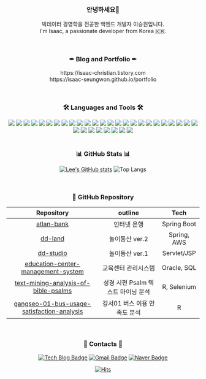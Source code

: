 <h3 align="center">안녕하세요👋</h3>
<p align="center">빅데이터 경영학을 전공한 백엔드 개발자 이승원입니다.
<br>I'm Isaac, a passionate developer from Korea 🇰🇷.</p>

<br>

<h3 align="center">✒ Blog and Portfolio ✒</h3>
<p align="center">https://isaac-christian.tistory.com<br>https://isaac-seungwon.github.io/portfolio</p>

<br>

<h3 align="center">🛠 Languages and Tools 🛠</h3>
<div align="center">
	<img src="https://img.shields.io/badge/Java-ED8B00?style=flat-square&logo=Java&logoColor=white">
	<img src="https://img.shields.io/badge/C-A8B9CC?style=flat-square&logo=C&logoColor=black">
	<img src="https://img.shields.io/badge/C++-00599C?style=flat-square&logo=c%2B%2B&logoColor=white">
	<img src="https://img.shields.io/badge/Python-3776AB?style=flat-square&logo=python&logoColor=white">
	<img src="https://img.shields.io/badge/HTML5-E34F26?style=flat-square&logo=HTML5&logoColor=white">
	<img src="https://img.shields.io/badge/CSS3-1572B6?style=flat-square&logo=CSS3&logoColor=white">
	<img src="https://img.shields.io/badge/JavaScript-F7DF1E?style=flat-square&logo=JavaScript&logoColor=black">
	<img src="https://img.shields.io/badge/jQuery-0769AD?style=flat-square&logo=jQuery&logoColor=white">
	<img src="https://img.shields.io/badge/JSP-007396?style=flat-square&logo=java&logoColor=white">
	<img src="https://img.shields.io/badge/jSoup-51C8FA?style=flat-square&logo=Java&logoColor=white">
	<img src="https://img.shields.io/badge/Selenium-43B02A?style=flat-square&logo=Selenium&logoColor=white">
	<img src="https://img.shields.io/badge/Spring-6DB33F?style=flat-square&logo=Spring&logoColor=white">
  	<img src="https://img.shields.io/badge/Spring%20Boot-6DB33F?style=flat-square&logo=Spring%20Boot&logoColor=white">
	<img src="https://img.shields.io/badge/MyBatis-000000?style=flat-square&logo=mybatis&logoColor=white">
	<img src="https://img.shields.io/badge/JDBC-000000?style=flat-square&logo=Java&logoColor=white">
	<img src="https://img.shields.io/badge/MySQL-4479A1?style=flat-square&logo=MySQL&logoColor=white">
	<img src="https://img.shields.io/badge/Oracle-F80000?style=flat-square&logo=Oracle&logoColor=white">
	<img src="https://img.shields.io/badge/DBeaver-CC6699?style=flat-square&logo=DBeaver&logoColor=white">
	<img src="https://img.shields.io/badge/AWS-232F3E?style=flat-square&logo=Amazon%20AWS&logoColor=white">
 	<img src="https://img.shields.io/badge/R-276DC3?style=flat-square&logo=R&logoColor=white">
	<img src="https://img.shields.io/badge/Git-F05032?style=flat-square&logo=Git&logoColor=white">
	<img src="https://img.shields.io/badge/VSCODE-007ACC?style=flat-square&logo=VisualStudioCode&logoColor=white">
	<img src="https://img.shields.io/badge/Illustrator-FF9A00?style=flat-square&logo=Adobe%20Illustrator&logoColor=white"/>
	<img src="https://img.shields.io/badge/Photoshop-31A8FF?style=flat-square&logo=Adobe%20Photoshop&logoColor=white"/>
	<img src="https://img.shields.io/badge/Premiere%20Pro-9999FF?style=flat-square&logo=Adobe%20Premiere%20Pro&logoColor=white"/>
	<img src="https://img.shields.io/badge/Figma-F24E1E?style=flat-square&logo=Figma&logoColor=white">
	<img src="https://img.shields.io/badge/WSL-0a97f5?style=flat-square&logo=windows&logoColor=white">
	<img src="https://img.shields.io/badge/Linux-000000?style=flat-square&logo=linux&logoColor=white">
	<img src="https://img.shields.io/badge/Ubuntu-E95420?style=flat-square&logo=Ubuntu&logoColor=white">
	<img src="https://img.shields.io/badge/Elasticsearch-005571?style=flat-square&logo=Elasticsearch&logoColor=white">
	<img src="https://img.shields.io/badge/Kibana-005571?style=flat-square&logo=Kibana&logoColor=white">
	<img src="https://img.shields.io/badge/SourceTree-005571?style=flat-square&logo=SourceTree&logoColor=white">
	<img src="https://img.shields.io/badge/Bootstrap-563D7C?style=flat-square&logo=Bootstrap&logoColor=white">
</div>

<br>

<!--
  <img src="https://img.shields.io/badge/Node.js-339933?style=for-the-badge&logo=Node.js&logoColor=white">
  <img src="https://img.shields.io/badge/React-61DAFB?style=for-the-badge&logo=React&logoColor=white">
-->

<h3 align="center">📊 GitHub Stats 📊</h3>
<div align = center>
	
[![Lee's GitHub stats](https://github-readme-stats.vercel.app/api?username=Isaac-Seungwon&theme=swift&show_icons=true)]() ![Top Langs](https://github-readme-stats.vercel.app/api/top-langs/?username=Isaac-Seungwon&theme=swift&layout=compact)

</div>

<!--
## License
- MetaCode Machine Learning BEGINNER
- MetaCode Python BEGINNER
-->

<br>

<!--
<h3 align="center">👾 Baekjoon Online Judge 👾</h3>
<div align=center>

[![Solved.ac Profile](http://mazassumnida.wtf/api/v2/generate_badge?boj=isaac_christian)](https://solved.ac/isaac_christian/)
![mazandi profile](http://mazandi.herokuapp.com/api?handle=isaac_christian&theme=warm)

</div>

<br>
-->

<h3 align="center">📂 GitHub Repository</h3>
<div align=center>

|Repository|outline|Tech|
|:------:|:---:|:---:|
|[atlan-bank](https://github.com/Isaac-Seungwon/atlan-bank)|인터넷 은행|Spring Boot|
|[dd-land](https://github.com/Isaac-Seungwon/dd-land.git)|놀이동산 ver.2|Spring, AWS|
|[dd-studio](https://github.com/htj7425/opensource_project)|놀이동산 ver.1|Servlet/JSP|
|[education-center-management-system](https://github.com/Isaac-Seungwon/education-center-management-system)|교육센터 관리시스템|Oracle, SQL|
|[text-mining-analysis-of-bible-psalms](https://github.com/Isaac-Seungwon/text-mining-analysis-of-bible-psalms)|성경 시편 Psalm 텍스트 마이닝 분석|R, Selenium|
|[gangseo-01-bus-usage-satisfaction-analysis](https://github.com/Isaac-Seungwon/gangseo-01-bus-usage-satisfaction-analysis)|강서01 버스 이용 만족도 분석|R|

</div>       

<br>

<h3 align="center">🎇 Contacts 🎇 </h3>
<div align = center>

[![Tech Blog Badge](http://img.shields.io/badge/-Tech%20blog-black?style=flat-square&logo=github&link=https://isaac-christian.tistory.com/)](https://isaac-christian.tistory.com/)
[![Gmail Badge](https://img.shields.io/badge/Gmail-d14836?style=flat-square&logo=Gmail&logoColor=white&link=mailto:zhzk33@gmail.com)](mailto:zhzk33@gmail.com)
[![Naver Badge](https://img.shields.io/badge/Naver-03C75A?style=flat-square&logo=Naver&logoColor=white&link=mailto:zhzkdkrak@naver.com)](mailto:zhzkdkrak@naver.com)

[![Hits](https://hits.seeyoufarm.com/api/count/incr/badge.svg?url=https%3A%2F%2Fgithub.com%2FIsaac-Seungwon&count_bg=%23162457&title_bg=%23121517&icon=&icon_color=%23E7E7E7&title=hits&edge_flat=true)](https://hits.seeyoufarm.com)

</div>

<!--

**Isaac-Seungwon/Isaac-Seungwon** is a ✨ _special_ ✨ repository because its `README.md` (this file) appears on your GitHub profile.

| [![Solved.ac Profile](http://mazassumnida.wtf/api/v2/generate_badge?boj=isaac_christian)](https://solved.ac/isaac_christian/) |
| ------------- |

### 🤖 About me:

<div align=center>
	<img src="https://capsule-render.vercel.app/api?type=waving&color=auto&height=55&section=header&text=Seungwon's%20Github!&fontSize=30" />	
</div>

<img src="https://img.shields.io/badge/SPSS-FF4500?style=flat-square&logo=IBM&logoColor=white">

- Korea Digital Media High School Department of Digital Contents 14th
- Gangseo University Department of Bigdata Management

<img src="https://img.shields.io/badge/github-181717?style=for-the-badge&logo=github&logoColor=white">
<img src="https://img.shields.io/badge/aws-232F3E?style=for-the-badge&logo=Amazon aws&logoColor=white">
<img src="https://img.shields.io/badge/JavaScript-F7DF1E?style=for-the-badge&logo=JavaScript&logoColor=white">
<img src="https://img.shields.io/badge/Spring-6DB33F?style=for-the-badge&logo=Spring&logoColor=white">
<img src="https://img.shields.io/badge/HTML5-E34F26?style=for-the-badge&logo=HTML5&logoColor=white">
<img src="https://img.shields.io/badge/CSS3-1572B6?style=for-the-badge&logo=CSS3&logoColor=white"> <br>

Here are some ideas to get you started:

- 🔭 I’m currently working on ...
- 🌱 I’m currently learning ...
- 👯 I’m looking to collaborate on ...
- 🤔 I’m looking for help with ...
- 💬 Ask me about ...
- 📫 How to reach me: ...
- 😄 Pronouns: ...
- ⚡ Fun fact: ...
-->
